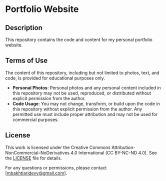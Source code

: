 # Portfolio Website

## Description
This repository contains the code and content for my personal portfolio website.

## Terms of Use
The content of this repository, including but not limited to photos, text, and code, is provided for educational purposes only.

- **Personal Photos**: Personal photos and any personal content included in this repository may not be used, reproduced, or distributed without explicit permission from the author.
- **Code Usage**: You may not change, transform, or build upon the code in this repository without explicit permission from the author. Any permitted use must include proper attribution and may not be used for commercial purposes.

## License
This work is licensed under the Creative Commons Attribution-NonCommercial-NoDerivatives 4.0 International (CC BY-NC-ND 4.0). See the [LICENSE](./LICENSE) file for details.

For any questions or permissions, please contact [mbakhtiaridevv@gmail.com].
